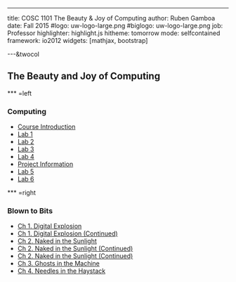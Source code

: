 ---

title:        COSC 1101 The Beauty & Joy of Computing
author:       Ruben Gamboa
date:         Fall 2015
#logo:         uw-logo-large.png
#biglogo:      uw-logo-large.png
job:          Professor
highlighter:  highlight.js
hitheme:      tomorrow
mode:         selfcontained
framework:    io2012
widgets:      [mathjax, bootstrap]

---&twocol

<style>
.title-slide {
     background-color: #EDE0CF; /* CBE7A5; #EDE0CF; ; #CA9F9D*/
     background-image: url(assets/img/uw-logo-large.png);
     background-repeat: no-repeat;
     background-position: center top;
   }
</style>

## The Beauty and Joy of Computing


*** =left

### Computing

* [Course Introduction](01-introduction.html)
* [Lab 1](03-lab-01.html)
* [Lab 2](05-lab-02.html)
* [Lab 3](07-lab-03.html)
* [Lab 4](10-lab-04.html)
* [Project Information](11-project-01.html)
* [Lab 5](13-lab-05.html)
* [Lab 6](14-lab-06.html)

*** =right

### Blown to Bits

* [Ch 1. Digital Explosion](02-bitsbook-01.html)
* [Ch 1. Digital Explosion (Continued)](04-grit.html)
* [Ch 2. Naked in the Sunlight](06-bitsbook-02.html)
* [Ch 2. Naked in the Sunlight (Continued)](08-bitsbook-02.html)
* [Ch 2. Naked in the Sunlight (Continued)](09-bitsbook-02.html)
* [Ch 3. Ghosts in the Machine](12-bitsbook-03.html)
* [Ch 4. Needles in the Haystack](15-bitsbook-04.html)



